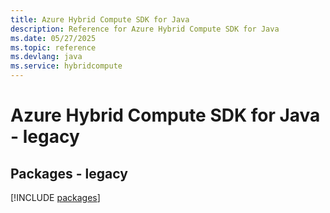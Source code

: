 ```yaml
---
title: Azure Hybrid Compute SDK for Java
description: Reference for Azure Hybrid Compute SDK for Java
ms.date: 05/27/2025
ms.topic: reference
ms.devlang: java
ms.service: hybridcompute
---
```

# Azure Hybrid Compute SDK for Java - legacy
## Packages - legacy
[!INCLUDE [packages](hybrid-compute-index.md)]